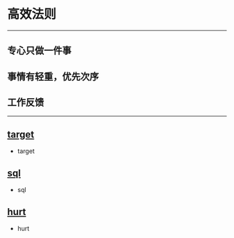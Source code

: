 # 高效法则
-------------------------

## 专心只做一件事

## 事情有轻重，优先次序

## 工作反馈

-------------------------


## [target](target.html)

* target


## [sql](sql.html)

* sql

## [hurt](hurt.html)

* hurt